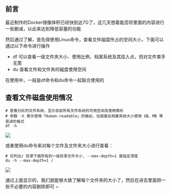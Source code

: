 前言
--

最近制作的Docker镜像体积已经快到达7G了，这几天想着能否将里面的内容进行一些删减，以此来达到降低容量的功能

然后通过了解，首先得使用Linux命令，查看文件磁盘所占的空间大小，下面可以通过以下命令进行操作

*   df 可以查看一级文件夹大小、使用比例、档案系统及其挂入点，但对文件束手无策
*   du 查看文件和文件夹的磁盘使用空间

在使用中，一般是df命令和du命令一起联合使用的

查看文件磁盘使用情况
----------

    # 查看分区的文件系统，显示目前所有文件系统的可用空间及使用情形
    # 参数 -h 表示使用「Human-readable」的输出，也就是在档案系统大小使用 GB、MB 等易读的格式
    df -h


![](http://image.moguit.cn/1577332994777.png)

或者使用du命令来对每个文件及文件夹大小进行查看：

    # 仅列出/ 目录下面所有的一级目录文件大小, --max-depth=1 是指定深度
    du -h --max-depth=1 /


![](http://image.moguit.cn/1577333099896.png)

通过上面显示的，我们就能够大致了解每个文件夹的大小了，然后在进去里面把一些不必要的内容删除即可 ~